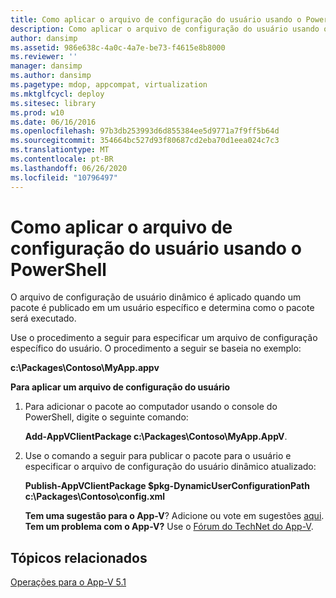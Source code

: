 ```yaml
---
title: Como aplicar o arquivo de configuração do usuário usando o PowerShell
description: Como aplicar o arquivo de configuração do usuário usando o PowerShell
author: dansimp
ms.assetid: 986e638c-4a0c-4a7e-be73-f4615e8b8000
ms.reviewer: ''
manager: dansimp
ms.author: dansimp
ms.pagetype: mdop, appcompat, virtualization
ms.mktglfcycl: deploy
ms.sitesec: library
ms.prod: w10
ms.date: 06/16/2016
ms.openlocfilehash: 97b3db253993d6d855384ee5d9771a7f9ff5b64d
ms.sourcegitcommit: 354664bc527d93f80687cd2eba70d1eea024c7c3
ms.translationtype: MT
ms.contentlocale: pt-BR
ms.lasthandoff: 06/26/2020
ms.locfileid: "10796497"
---
```

# Como aplicar o arquivo de configuração do usuário usando o PowerShell


O arquivo de configuração de usuário dinâmico é aplicado quando um pacote é publicado em um usuário específico e determina como o pacote será executado.

Use o procedimento a seguir para especificar um arquivo de configuração específico do usuário. O procedimento a seguir se baseia no exemplo:

**c:\\Packages\\Contoso\\MyApp.appv**

**Para aplicar um arquivo de configuração do usuário**

1.  Para adicionar o pacote ao computador usando o console do PowerShell, digite o seguinte comando:

    **Add-AppVClientPackage c:\\Packages\\Contoso\\MyApp.AppV**.

2.  Use o comando a seguir para publicar o pacote para o usuário e especificar o arquivo de configuração do usuário dinâmico atualizado:

    **Publish-AppVClientPackage $pkg-DynamicUserConfigurationPath c:\\Packages\\Contoso\\config.xml**

    **Tem uma sugestão para o App-V**? Adicione ou vote em sugestões [aqui](http://appv.uservoice.com/forums/280448-microsoft-application-virtualization). **Tem um problema com o App-V?** Use o [Fórum do TechNet do App-V](https://social.technet.microsoft.com/Forums/home?forum=mdopappv).

## Tópicos relacionados


[Operações para o App-V 5.1](operations-for-app-v-51.md)

 

 





